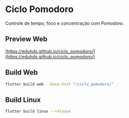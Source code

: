 # Ciclo Pomodoro

Controle de tempo, foco e concentração com Pomodoro.

## Preview Web

[https://eduhds.github.io/ciclo_pomodoro/](https://eduhds.github.io/ciclo_pomodoro/)

## Build Web

```bash
flutter build web --base-href "/ciclo_pomodoro/"
```

## Build Linux

```bash
flutter build linux --release
```
